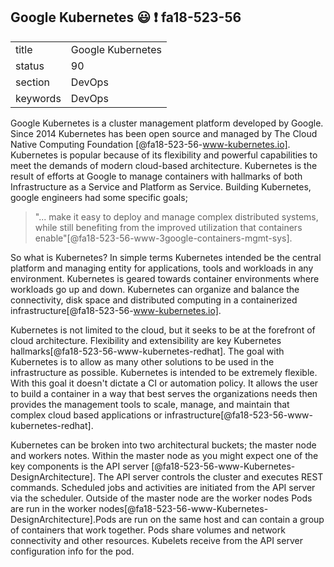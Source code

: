 ## Google Kubernetes :smiley: :exclamation: fa18-523-56

|          |                       |
| -------- | --------------------- |
| title    | Google Kubernetes     | 
| status   | 90                    |
| section  | DevOps                |
| keywords | DevOps                |

Google Kubernetes is a cluster management platform developed by
Google. Since 2014 Kubernetes has been open source and managed by The
Cloud Native Computing Foundation [@fa18-523-56-www-kubernetes.io].
Kubernetes is popular because of its flexibility and powerful
capabilities to meet the demands of modern cloud-based architecture.
Kubernetes is the result of efforts at Google to manage containers
with hallmarks of both Infrastructure as a Service and Platform as
Service. Building Kubernetes, google engineers had some specific
goals;

> "... make it easy to deploy and manage complex distributed systems,
> while still benefiting from the improved utilization that containers
> enable"[@fa18-523-56-www-3google-containers-mgmt-sys].

So what is Kubernetes? In simple terms Kubernetes intended be the
central platform and managing entity for applications, tools and
workloads in any environment. Kubernetes is geared towards container
environments where workloads go up and down. Kubernetes can organize
and balance the connectivity, disk space and distributed computing in
a containerized infrastructure[@fa18-523-56-www-kubernetes.io].

Kubernetes is not limited to the cloud, but it seeks to be at the
forefront of cloud architecture. Flexibility and extensibility are key
Kubernetes hallmarks[@fa18-523-56-www-kubernetes-redhat]. The goal with
Kubernetes is to allow as many other solutions to be used in the 
infrastructure as possible. Kubernetes is intended to be extremely 
flexible. With this goal it doesn't dictate a CI or automation policy. 
It allows the user to build a container in a way that best serves the
organizations needs then provides the management tools to scale, 
manage, and maintain that complex cloud based applications or 
infrastructure[@fa18-523-56-www-kubernetes-redhat].

Kubernetes can be broken into two architectural buckets; the master
node and workers notes. Within the master node as you might expect one
of the key components is the API server
[@fa18-523-56-www-Kubernetes-DesignArchitecture].
The API server controls the cluster and executes REST commands. Scheduled
jobs and activities are initiated from the API server via the scheduler. 
Outside of the master node are the worker nodes Pods are run in the worker 
nodes[@fa18-523-56-www-Kubernetes-DesignArchitecture].Pods are run on the same 
host and can contain a group of containers that work together. Pods share 
volumes and network connectivity and other resources. Kubelets receive from the 
API server configuration info for the pod.

